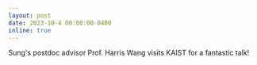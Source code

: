 ```yaml
---
layout: post
date: 2023-10-4 00:00:00-0400
inline: true
---
```


Sung's postdoc advisor Prof. Harris Wang visits KAIST for a fantastic talk!